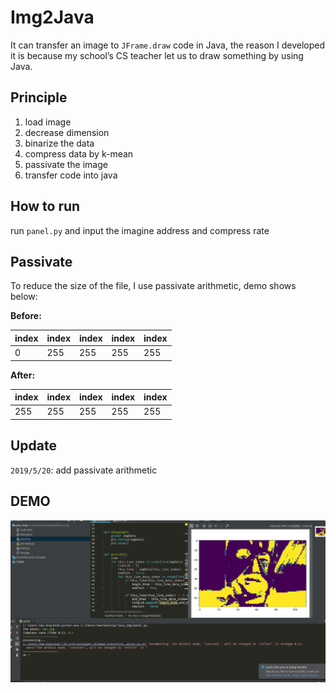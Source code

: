 # Img2Java

It can transfer an image to `JFrame.draw` code in Java, the reason I developed it is because my school’s CS teacher let us to draw something by using Java. 

## Principle

1. load image
2. decrease dimension
3. binarize the data
4. compress data by k-mean
5. passivate the  image
6. transfer code into java

## How to run

run `panel.py` and input the imagine address and compress rate

## Passivate

To reduce the size of the file, I use passivate arithmetic, demo shows below:

**Before:**

| index | index | index | index | index |
| ----- | ----- | ----- | ----- | ----- |
| 0     | 255   | 255   | 255   | 255   |

**After:**

| index | index | index | index | index |
| ----- | ----- | ----- | ----- | ----- |
| 255   | 255   | 255   | 255   | 255   |

## Update

`2019/5/20`: add passivate arithmetic

## DEMO

![demo](cli_shot.png)

